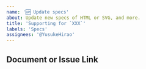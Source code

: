 ```yaml
---
name: '🆙 Update specs'
about: Update new specs of HTML or SVG, and more.
title: 'Supporting for `XXX`'
labels: 'Specs'
assignees: '@YusukeHirao'
---
```


## Document or Issue Link

<!-- A document of the spec or link of the merged PR. -->
